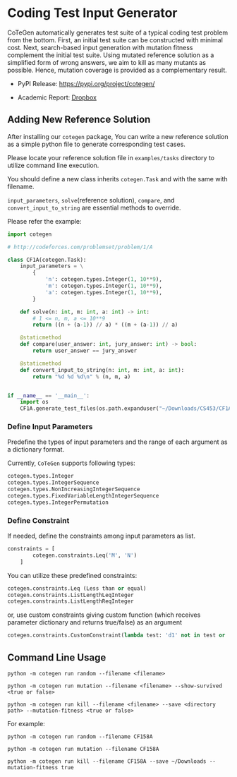 # Coding Test Input Generator

CoTeGen automatically generates test suite of a typical coding test problem from the bottom. First, an initial test suite can be constructed with minimal cost. Next, search-based input generation with mutation fitness complement the initial test suite. Using mutated reference solution as a simplified form of wrong answers, we aim to kill as many mutants as possible. Hence, mutation coverage is provided as a complementary result.

- PyPI Release: https://pypi.org/project/cotegen/

- Academic Report: [Dropbox](https://www.dropbox.com/s/izvyd5c61xi35k5/CS453_Final_Project_Report__CoTeGen_.pdf?dl=0)

## Adding New Reference Solution

After installing our `cotegen` package, You can write a new reference solution as a simple python file to generate corresponding test cases.

Please locate your reference solution file in `examples/tasks` directory to utilize command line execution.

You should define a new class inherits `cotegen.Task` and with the same with filename. 

`input_parameters`, `solve`(reference solution), `compare`, and `convert_input_to_string` are essential methods to override.

Please refer the example:

```python
import cotegen

# http://codeforces.com/problemset/problem/1/A

class CF1A(cotegen.Task):
    input_parameters = \
        {
            'n': cotegen.types.Integer(1, 10**9),
            'm': cotegen.types.Integer(1, 10**9),
            'a': cotegen.types.Integer(1, 10**9),
        }

    def solve(n: int, m: int, a: int) -> int:
        # 1 <= n, m, a <= 10**9
        return ((n + (a-1)) // a) * ((m + (a-1)) // a)

    @staticmethod
    def compare(user_answer: int, jury_answer: int) -> bool:
        return user_answer == jury_answer

    @staticmethod
    def convert_input_to_string(n: int, m: int, a: int):
        return "%d %d %d\n" % (n, m, a)


if __name__ == '__main__':
    import os
    CF1A.generate_test_files(os.path.expanduser("~/Downloads/CS453/CF1A"))

```

### Define Input Parameters
Predefine the types of input parameters and the range of each argument as a dictionary format.

Currently, `CoTeGen` supports following types:

```python
cotegen.types.Integer
cotegen.types.IntegerSequence
cotegen.types.NonIncreasingIntegerSequence
cotegen.types.FixedVariableLengthIntegerSequence
cotegen.types.IntegerPermutation
```

### Define Constraint

If needed, define the constraints among input parameters as list.
```python
constraints = [
        cotegen.constraints.Leq('M', 'N')
    ]
```

You can utilize these predefined constraints:

```python
cotegen.constraints.Leq (Less than or equal)
cotegen.constraints.ListLengthLeqInteger
cotegen.constraints.ListLengthReqInteger
```

or, use custom constraints giving custom function (which receives parameter dictionary and returns true/false) as an argument

```python
cotegen.constraints.CustomConstraint(lambda test: 'd1' not in test or 'd2' not in test or test['d1'] != test['d2'])
```

## Command Line Usage

```
python -m cotegen run random --filename <filename>

python -m cotegen run mutation --filename <filename> --show-survived <true or false>

python -m cotegen run kill --filename <filename> --save <directory path> --mutation-fitness <true or false>
```

For example:

```
python -m cotegen run random --filename CF158A

python -m cotegen run mutation --filename CF158A

python -m cotegen run kill --filename CF158A --save ~/Downloads --mutation-fitness true
```
